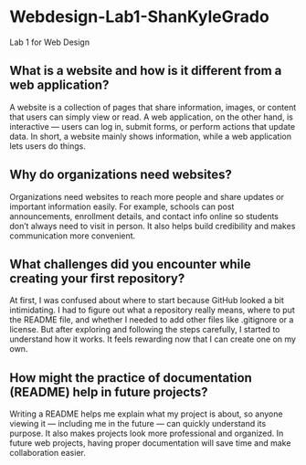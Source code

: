 # Webdesign-Lab1-ShanKyleGrado
Lab 1 for Web Design
## What is a website and how is it different from a web application?
A website is a collection of pages that share information, images, or content that users can simply view or read. A web application, on the other hand, is interactive — users can log in, submit forms, or perform actions that update data. In short, a website mainly shows information, while a web application lets users do things.
## Why do organizations need websites?
Organizations need websites to reach more people and share updates or important information easily. For example, schools can post announcements, enrollment details, and contact info online so students don’t always need to visit in person. It also helps build credibility and makes communication more convenient.
## What challenges did you encounter while creating your first repository?
At first, I was confused about where to start because GitHub looked a bit intimidating. I had to figure out what a repository really means, where to put the README file, and whether I needed to add other files like .gitignore or a license. But after exploring and following the steps carefully, I started to understand how it works. It feels rewarding now that I can create one on my own.
## How might the practice of documentation (README) help in future projects?
Writing a README helps me explain what my project is about, so anyone viewing it — including me in the future — can quickly understand its purpose. It also makes projects look more professional and organized. In future web projects, having proper documentation will save time and make collaboration easier.
